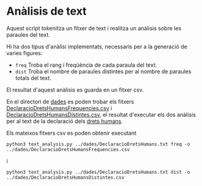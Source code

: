 # Anàlisis de text

Aquest script tokenitza un fitxer de text i realitza un anàlisis sobre
les paraules del text.

Hi ha dos tipus d'anàlisi implementats, necessaris per a la generació de varies figures: 

* `freq` Troba el rang i freqüència de cada paraula del text.
* `dist` Troba el nombre de paraules distintes per al nombre de paraules totals del text.

El resultat d'aquest anàlisis es guarda en un fitxer csv.

En el directori de [dades](../dades) es poden trobar els fitxers
[DeclaracioDretsHumansFrequencies.csv](../dades/DeclaracioDretsHumansFrequencies.csv) i
[DeclaracioDretsHumansDistintes.csv](../dades/DeclaracioDretsHumansDistintes.csv),
el resultat d'executar els dos anàlisis per al text de la declaració dels
[drets humans](../dades/DeclaracioDretsHumans.txt).

Els mateixos fitxers csv es poden obtenir executant

```
python3 text_analysis.py ../dades/DeclaracioDretsHumans.txt freq -o ../dades/DeclaracioDretsHumansFrequencies.csv
```

i

```
python3 text_analysis.py ../dades/DeclaracioDretsHumans.txt dist -o ../dades/DeclaracioDretsHumansDistintes.csv
```
